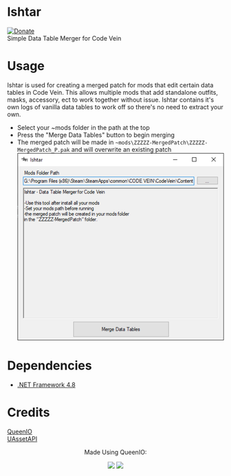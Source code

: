 # Ishtar
[![Donate](https://img.shields.io/badge/Donate-PayPal-green.svg)](https://www.paypal.com/donate?hosted_button_id=7LVCJCM9LNQ2W)<br/>
Simple Data Table Merger for Code Vein

# Usage
Ishtar is used for creating a merged patch for mods that edit certain data tables in Code Vein. This allows multiple mods that add standalone outfits, masks, accessory, ect to work together without issue. Ishtar contains it's own logs of vanilla data tables to work off so there's no need to extract your own.
- Select your ~mods folder in the path at the top
- Press the "Merge Data Tables" button to begin merging
- The merged patch will be made in `~mods\ZZZZZ-MergedPatch\ZZZZZ-MergedPatch_P.pak` and will overwrite an existing patch
![UI](ExampleImages/Main.png)

# Dependencies
- [.NET Framework 4.8](https://dotnet.microsoft.com/download/dotnet-framework)  

# Credits
[QueenIO](https://github.com/VelouriasMoon/QueenIO)  
[UAssetAPI](https://github.com/atenfyr/UAssetAPI)


<p align="center">Made Using QueenIO:</p>
<p align="center">
    <img src="https://github.com/VelouriasMoon/QueenIO/blob/main/Images/LogoLight.png#gh-light-mode-only" width="150"/>
    <img src="https://github.com/VelouriasMoon/QueenIO/blob/main/Images/LogoDark.png#gh-dark-mode-only" width="150"/>
</p>
